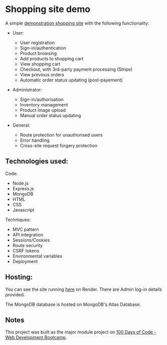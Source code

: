 # Shopping site demo

A simple [demonstration shopping site](https://shop-demo-node-js-express-mondodb.onrender.com) with the following functionality:

* User:
  * User registration
  * Sign-in/authentication
  * Product browsing
  * Add products to shopping cart 
  * View shopping cart
  * Checkout, with 3rd-party payment processing (Stripe)
  * View previous orders
  * Automatic order status updating (post-payement)


* Administrator:
  * Sign-in/authorisation
  * Inventory management
  * Product image upload
  * Manual order status updating

* General:
  * Route protection for unauthorised users
  * Error handling
  * Cross-site request forgery protection


## Technologies used:
Code:
* Node.js
* Express.js
* MongoDB
* HTML
* CSS
* Javascript

Techniques:
* MVC pattern
* API integration
* Sessions/Cookies
* Route security
* CSRF tokens
* Environmental variables
* Deployment


## Hosting:
You can see the site running [here](https://shop-demo-node-js-express-mondodb.onrender.com) on Render. There are Admin log-in details provided.

The MongoDB database is hosted on MongoDB's Atlas Database.

## Notes
This project was built as the major module project on [100 Days of Code - Web Development Bootcamp](https://www.udemy.com/course/100-days-of-code-web-development-bootcamp/).
